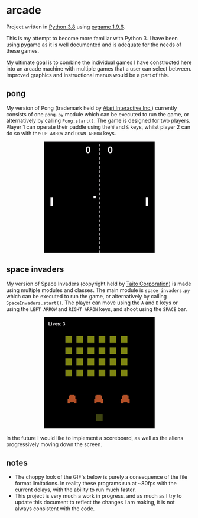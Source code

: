 # arcade

Project written in [Python 3.8](https://www.python.org/) using [pygame 1.9.6](https://www.pygame.org/).

This is my attempt to become more familiar with Python 3. I have been using pygame as it is well documented and is adequate for the needs of these games.

My ultimate goal is to combine the individual games I have constructed here into an arcade machine with multiple games that a user can select between. Improved graphics and instructional menus would be a part of this.

## pong

My version of Pong (trademark held by [Atari Interactive Inc.](https://www.atari.com/)) currently consists of one `pong.py` module which can be executed to run the game, or alternatively by calling `Pong.start()`. The game is designed for two players. Player 1 can operate their paddle using the `W` and `S` keys, whilst player 2 can do so with the `UP ARROW` and `DOWN ARROW` keys.

<p align="center">
  <img width="300" height="300" src="/pong/pong_demo.gif">
</p>

## space invaders

My version of Space Invaders (copyright held by [Taito Corporation](http://www.taito.com/)) is made using multiple modules and classes. The main module is `space_invaders.py` which can be executed to run the game, or alternatively by calling `SpaceInvaders.start()`. The player can move using the `A` and `D` keys or using the `LEFT ARROW` and `RIGHT ARROW` keys, and shoot using the `SPACE` bar.

<p align="center">
  <img width="300" height="300" src="/space_invaders/space_invaders_demo.gif">
</p>

In the future I would like to implement a scoreboard, as well as the aliens progressively moving down the screen.

## notes

* The choppy look of the GIF's below is purely a consequence of the file format limitations. In reality these programs run at ~80fps with the current delays, with the ability to run much faster.
* This project is very much a work in progress, and as much as I try to update this document to reflect the changes I am making, it is not always consistent with the code. 
